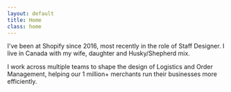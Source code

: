 ```yaml
---
layout: default
title: Home
class: home
---
```


I've been at Shopify since 2016, most recently in the role of Staff Designer. I live in Canada with my wife, daughter and Husky/Shepherd mix.

I work across multiple teams to shape the design of Logistics and Order Management, helping our <span>1 million+ merchants</span> run their businesses more efficiently.
